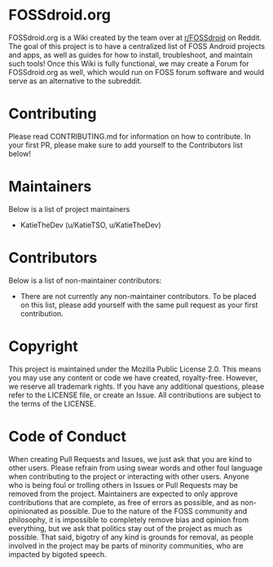 # FOSSdroid.org
FOSSdroid.org is a Wiki created by the team over at [r/FOSSdroid](https://www.reddit.com/r/fossdroid) on Reddit. The goal of this project is to have a centralized list of FOSS Android projects and apps, as well as guides for how to install, troubleshoot, and maintain such tools! Once this Wiki is fully functional, we may create a Forum for FOSSdroid.org as well, which would run on FOSS forum software and would serve as an alternative to the subreddit.

# Contributing
Please read CONTRIBUTING.md for information on how to contribute. In your first PR, please make sure to add yourself to the Contributors list below!

# Maintainers
Below is a list of project maintainers

- KatieTheDev (u/KatieTSO, u/KatieTheDev)

# Contributors
Below is a list of non-maintainer contributors:

 - There are not currently any non-maintainer contributors. To be placed on this list, please add yourself with the same pull request as your first contribution.

# Copyright
This project is maintained under the Mozilla Public License 2.0. This means you may use any content or code we have created, royalty-free. However, we reserve all trademark rights. If you have any additional questions, please refer to the LICENSE file, or create an Issue. All contributions are subject to the terms of the LICENSE.

# Code of Conduct
When creating Pull Requests and Issues, we just ask that you are kind to other users. Please refrain from using swear words and other foul language when contributing to the project or interacting with other users. Anyone who is being foul or trolling others in Issues or Pull Requests may be removed from the project. Maintainers are expected to only approve contributions that are complete, as free of errors as possible, and as non-opinionated as possible. Due to the nature of the FOSS community and philosophy, it is impossible to completely remove bias and opinion from everything, but we ask that politics stay out of the project as much as possible. That said, bigotry of any kind is grounds for removal, as people involved in the project may be parts of minority communities, who are impacted by bigoted speech.

